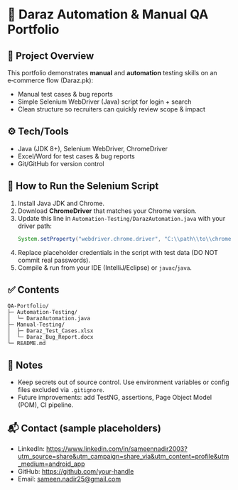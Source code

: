 # 🛒 Daraz Automation & Manual QA Portfolio

## 📌 Project Overview
This portfolio demonstrates **manual** and **automation** testing skills on an e‑commerce flow (Daraz.pk):
- Manual test cases & bug reports
- Simple Selenium WebDriver (Java) script for login + search
- Clean structure so recruiters can quickly review scope & impact

## ⚙️ Tech/Tools
- Java (JDK 8+), Selenium WebDriver, ChromeDriver
- Excel/Word for test cases & bug reports
- Git/GitHub for version control

## 🚀 How to Run the Selenium Script
1. Install Java JDK and Chrome.
2. Download **ChromeDriver** that matches your Chrome version.
3. Update this line in `Automation-Testing/DarazAutomation.java` with your driver path:
   ```java
   System.setProperty("webdriver.chrome.driver", "C:\\path\\to\\chromedriver.exe");
   ```
4. Replace placeholder credentials in the script with test data (DO NOT commit real passwords).
5. Compile & run from your IDE (IntelliJ/Eclipse) or `javac`/`java`.

## ✅ Contents
```
QA-Portfolio/
├─ Automation-Testing/
│  └─ DarazAutomation.java
├─ Manual-Testing/
│  ├─ Daraz_Test_Cases.xlsx
│  └─ Daraz_Bug_Report.docx
└─ README.md
```

## 🌟 Notes
- Keep secrets out of source control. Use environment variables or config files excluded via `.gitignore`.
- Future improvements: add TestNG, assertions, Page Object Model (POM), CI pipeline.

## 📬 Contact (sample placeholders)
- LinkedIn: https://www.linkedin.com/in/sameennadir2003?utm_source=share&utm_campaign=share_via&utm_content=profile&utm_medium=android_app
- GitHub: https://github.com/your-handle
- Email: sameen.nadir25@gmail.com
